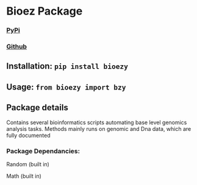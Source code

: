 # Bioez Package

### [PyPi](https://pypi.org/project/bioezy/#description)

### [Github](https://github.com/Rukhan4/bioezy-package)


## Installation: `pip install bioezy`

## Usage: `from bioezy import bzy`


## Package details

Contains several bioinformatics scripts automating base level genomics analysis tasks. Methods mainly runs on genomic and Dna data, 
which are fully documented


### Package Dependancies:

Random (built in)

Math (built in)
